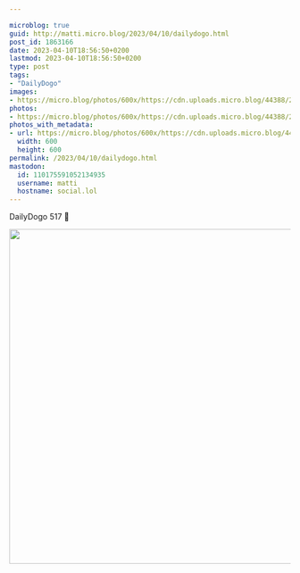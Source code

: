 ```yaml
---

microblog: true
guid: http://matti.micro.blog/2023/04/10/dailydogo.html
post_id: 1863166
date: 2023-04-10T18:56:50+0200
lastmod: 2023-04-10T18:56:50+0200
type: post
tags:
- "DailyDogo"
images:
- https://micro.blog/photos/600x/https://cdn.uploads.micro.blog/44388/2023/ed8db1def5.jpg
photos:
- https://micro.blog/photos/600x/https://cdn.uploads.micro.blog/44388/2023/ed8db1def5.jpg
photos_with_metadata:
- url: https://micro.blog/photos/600x/https://cdn.uploads.micro.blog/44388/2023/ed8db1def5.jpg
  width: 600
  height: 600
permalink: /2023/04/10/dailydogo.html
mastodon:
  id: 110175591052134935
  username: matti
  hostname: social.lol
---
```

DailyDogo 517 🐶

<img src="/media/uploads/2023/ed8db1def5.jpg" width="600" height="600" alt="" />
